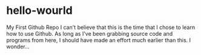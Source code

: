 # hello-wourld
My First Github Repo
I can't believe that this is the time that I chose to learn how to use Github. As long as I've been grabbing source code and programs from here, I should have made an effort much earlier than this. I wonder...
